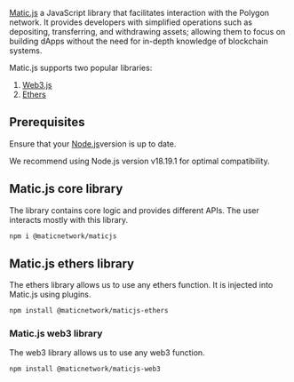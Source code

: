 [Matic.js](https://github.com/maticnetwork/matic.js) a JavaScript library that facilitates interaction with the Polygon network. It provides developers with simplified operations such as depositing, transferring, and withdrawing assets; allowing them to focus on building dApps without the need for in-depth knowledge of blockchain systems. 

Matic.js supports two popular libraries:

1. [Web3.js](https://web3js.readthedocs.io/)
2. [Ethers](https://docs.ethers.io/)

## Prerequisites

Ensure that your [Node.js](https://nodejs.org/en/)version is up to date. 

We recommend using Node.js version v18.19.1 for optimal compatibility.

## Matic.js core library

The library contains core logic and provides different APIs. The user interacts mostly with this library.

```sh
npm i @maticnetwork/maticjs
```

## Matic.js ethers library

The ethers library allows us to use any ethers function. It is injected into Matic.js using plugins.

```sh
npm install @maticnetwork/maticjs-ethers
```

### Matic.js web3 library

The web3 library allows us to use any web3 function.

```sh
npm install @maticnetwork/maticjs-web3
```

